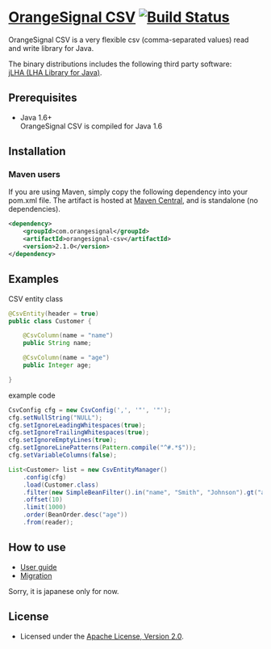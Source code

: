 # [OrangeSignal CSV](http://orangesignal.github.io/orangesignal-csv/) [![Build Status](https://travis-ci.org/orangesignal/orangesignal-csv.png?branch=master)](https://travis-ci.org/orangesignal/orangesignal-csv)

OrangeSignal CSV is a very flexible csv (comma-separated values) read and write library for Java.  

The binary distributions includes the following third party software:  
[jLHA (LHA Library for Java)](http://homepage1.nifty.com/dangan/en/Content/Program/Java/jLHA/jLHA.html).

## Prerequisites

* Java 1.6+  
OrangeSignal CSV is compiled for Java 1.6

## Installation

### Maven users

If you are using Maven, simply copy the following dependency into your pom.xml file. The artifact is hosted at [Maven Central](http://search.maven.org/#search%7Cga%7C1%7Corangesignal-csv), and is standalone (no dependencies).

```xml
<dependency>
    <groupId>com.orangesignal</groupId>
    <artifactId>orangesignal-csv</artifactId>
    <version>2.1.0</version>
</dependency>
```

## Examples

CSV entity class

```java
@CsvEntity(header = true)
public class Customer {

    @CsvColumn(name = "name")
    public String name;

    @CsvColumn(name = "age")
    public Integer age;

}
```

example code


```java
CsvConfig cfg = new CsvConfig(',', '"', '"');
cfg.setNullString("NULL");
cfg.setIgnoreLeadingWhitespaces(true);
cfg.setIgnoreTrailingWhitespaces(true);
cfg.setIgnoreEmptyLines(true);
cfg.setIgnoreLinePatterns(Pattern.compile("^#.*$"));
cfg.setVariableColumns(false);

List<Customer> list = new CsvEntityManager()
    .config(cfg)
    .load(Customer.class)
    .filter(new SimpleBeanFilter().in("name", "Smith", "Johnson").gt("age", 21))
    .offset(10)
    .limit(1000)
    .order(BeanOrder.desc("age"))
    .from(reader);
```

## How to use

* [User guide](http://orangesignal.github.io/orangesignal-csv/userguide.html)
* [Migration](http://orangesignal.github.io/orangesignal-csv/migration.html)

Sorry, it is japanese only for now.

## License

* Licensed under the [Apache License, Version 2.0](http://www.apache.org/licenses/LICENSE-2.0).
